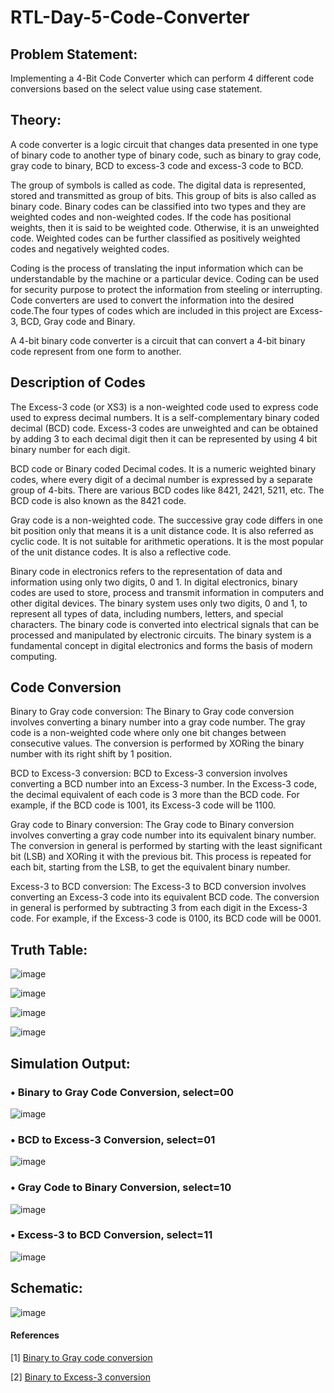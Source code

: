# RTL-Day-5-Code-Converter

## Problem Statement: 
Implementing a 4-Bit Code Converter which can perform 4 different code conversions based on the select value using case statement.

## Theory: 
A code converter is a logic circuit that changes data presented in one type of binary code to another type of binary code, such as binary to gray code, gray code to binary, BCD to excess-3 code and excess-3 code to BCD.
 
The group of symbols is called as code. The digital data is represented, stored and transmitted as group of bits. This group of bits is also called as binary code. Binary codes can be classified into two types and they are weighted codes and non-weighted codes. If the code has positional weights, then it is said to be weighted code. Otherwise, it is an unweighted code. Weighted codes can be further classified as positively weighted codes and negatively weighted codes.

Coding is the process of translating the input information which can be understandable by the machine or a particular device. Coding can be used for security purpose to protect the information from steeling or interrupting. Code converters are used to convert the information into the desired code.The four types of codes which are included in this project are Excess-3, BCD, Gray code and Binary.

A 4-bit binary code converter is a circuit that can convert a 4-bit binary code represent from one form to another.

## Description of Codes
The Excess-3 code (or XS3) is a non-weighted code used to express code used to express decimal numbers. It is a self-complementary binary coded decimal (BCD) code. Excess-3 codes are unweighted and can be obtained by adding 3 to each decimal digit then it can be represented by using 4 bit binary number for each digit.

BCD code or Binary coded Decimal codes. It is a numeric weighted binary codes, where every digit of a decimal number is expressed by a separate group of 4-bits. There are various BCD codes like 8421, 2421, 5211, etc. The BCD code is also known as the 8421 code.

Gray code is a non-weighted code. The successive gray code differs in one bit position only that means it is a unit distance code. It is also referred as cyclic code. It is not suitable for arithmetic operations. It is the most popular of the unit distance codes. It is also a reflective code.

Binary code in electronics refers to the representation of data and information using only two digits, 0 and 1. In digital electronics, binary codes are used to store, process and transmit information in computers and other digital devices. The binary system uses only two digits, 0 and 1, to represent all types of data, including numbers, letters, and special characters. The binary code is converted into electrical signals that can be processed and manipulated by electronic circuits. The binary system is a fundamental concept in digital electronics and forms the basis of modern computing.


## Code Conversion

Binary to Gray code conversion: The Binary to Gray code conversion involves converting a binary number into a gray code number. The gray code is a non-weighted code where only one bit changes between consecutive values. The conversion is performed by XORing the binary number with its right shift by 1 position.

BCD to Excess-3 conversion: BCD to Excess-3 conversion involves converting a BCD number into an Excess-3 number. In the Excess-3 code, the decimal equivalent of each code is 3 more than the BCD code. For example, if the BCD code is 1001, its Excess-3 code will be 1100.

Gray code to Binary conversion: The Gray code to Binary conversion involves converting a gray code number into its equivalent binary number. The conversion in general is performed by starting with the least significant bit (LSB) and XORing it with the previous bit. This process is repeated for each bit, starting from the LSB, to get the equivalent binary number.

Excess-3 to BCD conversion: The Excess-3 to BCD conversion involves converting an Excess-3 code into its equivalent BCD code. The conversion in general is performed by subtracting 3 from each digit in the Excess-3 code. For example, if the Excess-3 code is 0100, its BCD code will be 0001.


## Truth Table:

![image](https://github.com/tusharshenoy/RTL-Day-5-Code-Converter/assets/107348474/e7f79235-d981-48f8-8f18-8463af70e1f6)


![image](https://github.com/tusharshenoy/RTL-Day-5-Code-Converter/assets/107348474/46302bbf-5998-4f81-a52f-e1fafdcaa346)


![image](https://github.com/tusharshenoy/RTL-Day-5-Code-Converter/assets/107348474/132e327d-61cf-4516-8a5c-48a500464ecd)


 ![image](https://github.com/tusharshenoy/RTL-Day-5-Code-Converter/assets/107348474/ad300afd-fcc6-4642-bc45-9e6f960959e6)

 

## Simulation Output:
### •	Binary to Gray Code Conversion, select=00

 ![image](https://github.com/tusharshenoy/RTL-Day-5-Code-Converter/assets/107348474/2f563025-9e39-424e-b44a-5a8c00a683bc)
 

### •	BCD to Excess-3 Conversion, select=01

 ![image](https://github.com/tusharshenoy/RTL-Day-5-Code-Converter/assets/107348474/6c6e413b-b6ff-4e56-a41b-6ba1880313df)
 

### •	Gray Code to Binary Conversion, select=10

 ![image](https://github.com/tusharshenoy/RTL-Day-5-Code-Converter/assets/107348474/f72ae436-4bc6-45a6-8a04-097a24a4e93a)
 

### •	Excess-3 to BCD Conversion, select=11

![image](https://github.com/tusharshenoy/RTL-Day-5-Code-Converter/assets/107348474/ff0366e9-0552-4b64-96d0-4cb741e19c7d)


 
## Schematic:
 
![image](https://github.com/tusharshenoy/RTL-Day-5-Code-Converter/assets/107348474/00ec6d4c-841b-40c3-be0c-6cf7b5bc9ec0)




#### References

[1] [ Binary to Gray code conversion](https://www.javatpoint.com/binary-to-gray-code-cconversion-in-digital-electronics)

[2]  [Binary to Excess-3 conversion](https://www.geeksforgeeks.org/code-converters-bcd8421-to-from-excess-3/)
